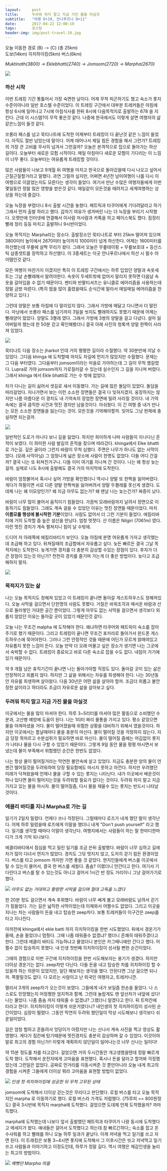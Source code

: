 ```yaml
---          
layout:	    post          
title: 	    두려워 하지 말고 지금 가진 물을 마실것
subtitle:   "여행 D+19, 안나푸르나 D+11"          
date:       2017-04-22 12:00:10   
tags:       포스팅          
header-img: img/post-travel-19.jpg
---          
```

  
오늘 이동한 경로 (B) -> (C) (총 25km)  
도보(14km) 히치하이킹(5km) 버스(6km) 

*Muktinath(3800) -> Eklebhatti(2740) -> Jomsom(2720) -> Marpha(2670)*

![](/img/170422-maps.png)

### 하산 시작 

이번 트레킹 기간 통틀어서 가장 숙면한 날이다. 어제 무척 피곤하기도 했고 숙소가 롯지 수준이아니라 일반 호스텔 수준이었다. 이 트레킹 구간에서 대부분 트레커들은 아침에 항상 6시에 일어나고 7시에 아침식사를 한뒤 8시에 다음목적지로 출발하는 678 을 지킨다. 근데 이 시스템?이 무적 좋은것 같다. 나중에 한국에서도 이렇게 살면 여행자의 삶 같은느낌이 들것 같다.

쏘롱라 패스를 넘고 묵티나트에 도착한 어제부터 트레킹이 다 끝난것 같은 느낌이 들었다. 아직도 절반 남았는데 말이다. 어제 태어나서 제일 힘든 경험을 해서 그런가? 트레킹의 가장 큰 고비를 무사히 넘겨서 그런걸까? 오늘은 본격적으로 집으로 돌아가는 하산 길이다. 오늘부터 새로운 모험 시작이다. 매일 아침마다 새로운 모험이 기다리는 이 느낌이 너무 좋다. 오늘부터는 여유롭게 트레킹할 것이다.

많은 사람들이 나보고 9개월 뒤 여행을 마치고 한국으로 돌아갔을때 다시 나오고 싶어서 근질근질할거라고 말했다. 과연 그럴까 싶지만, 어쩌면 4년전 남미여행이 나를 다시 이 여행으로 이끌었는지도 모른다는 생각이 들었다. 여기서 만난 수많은 여행자들에게 이번 몇일동안 정말 많은 영향을 받은것 같다. 매일같이 모든것을 때려치고 세계여행하는 상상을 하는데 즐겁다.

오늘 늑장을 부렸더니 8시 출발 시간을 놓쳤다. 패트릭과 타쿠어에게 기다려달라고 하기 그래서 먼저 출발 하라고 했다. 갑자기 여유가 생겨버린 나는 더 늑장을 부리기 시작했다. 오랫만에 인터넷에 연결해서 이사람 저사람과 카톡을 하고 페이스북도 했다. 짐정리 빨래 정리 등등 마치고 출발하니 9시반이었다.

오늘 목적지는 Marpha라는 장소다. 출발장소인 묵티나트로 부터 25km 떨어져 있으며 3800미터 높이에서 2670미터 높이까지 1000미터 넘게 하산한다. 어제는 1600미터를 하산했는데 무릎에 살짝 무리가 왔다. 그래서 오늘은 무릎테이핑 + 무릎보호대 + 등산스틱 삼종셋트를 장착하고 하산했다. 이 3종세트는 이곳 안나푸르나에서 하산 시 필수 아이템인것 같다.

모든 여행이 마찬가지 이겠지만 특히 이 트레킹 구간에서는 하루 입었던 양말과 속옷세트는 그날 손빨래해서 말려야한다. 속옷이 두세트밖에 없어서 말리지 못하면 다음날 속옷을 갈아입을 수 없기 때문이다. 팬티와 반팔티셔츠는 유니클로 에어리즘을 사용하는데 정말 금방 마른다. (특히 땀을 많이 흘렸을때도 순식간에 말라서 매일매일 에어리즘을 찬양하고 있다.)

그런데 양말은 보통 아침에 다 말라있지 않다. 그래서 가방에 매달고 다니면서 더 말린다. 마낭에서 쏘롱라 패스를 넘기까지 3일을 씻지도 빨래하지도 못했기 때문에 어제는 빨래양이 많았다. 양말도 3켤레 였다. 그래서 가방에 3쌍의 양말을 걸고 다녔다. 설마 잃어버릴까 했는데 한 50분 걷고 확인해봤더니 결국 아래 사진의 청록색 양말 한짝이 사라져 있었다.

![](/img/170422-socks.jpg)

묵티나트 다음 장소는 jharkot 인데 거의 평평한 길이라 수월했다. 약 30분만에 지날 수 있었다. 그다음 khinga 에 도착할때 까지도 차길에 먼지가 많았지만 수월했다. 문제는 그 다음 부터였다. 그다음부터 jomsom이라는 마을로 가야하는데 그 길이 무척 했갈렸다. Lupra로 가야 jomsom까지 가로질러갈 수 있는데 실수인지 그 길을 지나쳐 버렸다. 그래서 khinga 에서 Ekle bhatti로 가는 수 밖에 없었다.

차가 다니는 길이 싫어서 샛길로 새서 이동했다. 가는 길에 많은 돌담이 있었다. 돌담을 따라걸었다. 지나가면서 보는 이런 소소한 장면들은 결국 다 잊혀지겠지. 웅장하지는 않지만 나름 아름다운 이 경치도 내 기억속의 장엄한 장면에 밀려 사라질 것이다. 내 기억속에는 결국 큼직한 사건과 멋진 경치만 남을것이다. 아쉬웠다. 이 긴 여행 중 내가 만나는 모든 소소한 장면들을 잃는다는 것이. 모든것을 기억해야할까. 잊어도 그냥 현재에 충실하면 되는걸까.

![](/img/170422-ekle.jpg)

일반적인 도로가 아니다 보니 길을 잃었다. 하지만 희미하게 나마 사람들이 지나다닌 흔적이 보였다. 이 희미한 사람 발길의 흔적을 찾으며 따라갔다. khinga에서 Elke bhatti 로 가는길. 깊은 골이라 그런지 바람이 무척 심했다. 주면은 나무가 하나도 없는 사막이었다. (모래 사막아님) 그 엄청나게 넓은 장소에 사람이 한명도 없었다. 다들 어디 간걸까? 결국 나는 또 뒤쳐진거구나. 다들 이미 여기를 지나쳐 간 것이다. 나는 왜 항상 늦는걸까. 실제로 나도 8시에 출발해도 결국 거의 마지막에 도착한다.

바람이 엄청불어서 혹시나 싶어 가방을 확인했더니 역시나 양말 또 한짝을 잃어버렸다. 게다가 하필이면 서로 다른 양말 한짝씩을 잃어버려서 양말 두켤레를 못신게 생겼다. 도데체 나는 왜 이모양인가? 왜 지금 아무도 없는가? 왜 맨날 나는 늦는건가? 짜증이 났다.

바람이 너무 많이 불어서 움직이기 힘들었다. 가끔씩 모래바람까지 날려서 정면으로 이동하기도 힘들었다. 그래도 계속 걸을 수 있었던 이유는 멋진 장면들 때문이었다. 마치 **이름모를 행성에 불시착한 기분**이었다. 사람도 없어서 더 그런 기분이 들었다. 에킬리바티에 거의 도착할 즘 높은 설산을 만났다. 엄청 멋졋다. 산 이름은 Nilgiri (7061m) 였다. 이런 멋진 경치가 계속 펼쳐지니 힘이 날 수밖에.

드디어 저 아래쪽에 에킬리바티가 보인다. 오늘 아침에 분명 여유롭게 가자고 생각했는데 조급해 하고 있다. 뒤쳐질때의 조급함에서 자유롭고 싶다. 늦든 빠르든 결국 그날 목적지에는 도착한다. 늦게가면 경치를 더 충분히 감상할 수있는 장점이 있다. 후자가 더 큰 장점이 있는것 아닌가? 천천히 경치를 즐기며 가는게 더 좋은 방법이다. 늦다고 조급해하지 말자.

![](/img/170422-sowindy.jpg)

### 목적지가 있는 삶

나는 오늘 목적지도 정해져 있었고 이 트레킹이 끝나면 돌아갈 게스트하우스도 정해져있다. 오늘 사막을 걸으면서 단한명의 사람도 못봤다. 거칠은 바위조각과 매서운 바람과 산으로 둘러쌓인 거대한 공간 뿐이었다. 그렇게 아무도 없는 사막을 걸으면서 생각보다 외롭지 않았던 이유는 돌아갈 곳이 있었기 때문인것 같다.

오늘 나는 무조건 malpha 에 도착해야 한다. 왜냐하면 타쿠어와 패트릭이 숙소를 잡아주기로 했기 때문이다. 그리고 트레킹이 끝나면 무조건 포카라로 돌아가서 윈드폰 게스트하우스에 묵어야한다. 그러나 그런 안정적인 것들 때문에 어딘가 모르게 얽매여있고 자유롭지 못한 느낌이 든다. 오늘 만약 더 오래 머물고 싶은 장소가 생기면 나는 그곳에서 숙박할 수 없다. 트레킹이 종료되고 바로 다른 숙소로 잡을 수도 없다. 내짐이 거기에 있기 때문이다.

약 9 개월 남은 휴직기간이 끝나면 나는 돌아가야할 직장도 있다. 돌아갈 곳이 있는 삶은 안정적이고 외롭지 않다. 하지만 그 삶을 위해서는 자유를 희생해야 한다. 나는 30년동안 자유를 희생하며 살아왔다. 다음 30년은 어떤 삶을 살아야 할까. 조금더 외롭고 불안정한 삶이라고 하더라도 조금더 자유로운 삶을 살아보고 싶다.

### 두려워 하지 말고 지금 가진 물을 마실것

이곳에서는 물을 많이 마셔야 한다. 하루 3~5리터를 마셔야 많은 활동으로 소비했던 수분과, 고산병 예방에 도움이 된다. 나는 1리터 짜리 물통을 가지고 있다. 평소 같았으면 물을 아껴마셨을 거다. 물이 떨어졌을때 위험한 상황을 대비하기 위해서 였을것이다. 하지만 이곳에서는 틈날때마다 물을 충분히 마신다. 물이 떨어질 것을 걱정하지 않는다. 지금 당장 목마르고 수분섭취가 필요하면 바로 마신다. 물이 떨어질 즘에는 어김없이 롯지가 나타나 물을 다시 구할 수 있었기 때문이다. 그렇게 9일 동안 물을 펑펑 마시면서 보냈는데 물이 부족해서 위험했던 순간은 한번도 없었다.

나는 항상 물이 떨어질거라는 막연한 불안속에 살고 있었다. 지금도 충분한 양의 물이 언젠간 떨어질것을 두려워하여 당장 필요함에도 마시지 못하고 아낀다. 하지만 우려했던 미래가 닥쳐왔을때 언제나 물을 구할 수 있는 롯지는 나타난다. 내가 이곳에서 배운것이 하나 있다면 물이 떨어지는것을 두려워할 필요가 없다는 것이다. 두려워 하지 말고 지금 가지고 있는 물을 마시자. 물이 떨어질즘, 다시 물을 채울수 있는 롯지는 반드시 나타날 것이다.

### 에클리 바티를 지나 Marpha로 가는 길

일기가 2일치 밀렸다. 언제다 쓰나 걱정된다. 그럴때마다 로즈가 내게 했던 말이 생각난다. 어제 하루 밀렸을때 로즈에게 이말을 했더니 내게 "Don't push yourself" 라고 했다. 일기를 생각할 때마다 이말이 생각난다. 여행지에서는 사람들이 하는 말 한마디한마디가 크게 기억 되나보다.

에클리바티에서 점심을 먹고 밀린 일기를 조금 쓴뒤 출발했다. 바람이 너무 심하고 길에 차가 많이 다녀서 먼지가 많았다. 경치도 그닦 멋지지 않고, 도저히 걷기 힘든 환경이었다. 버스를 타고 jomsom 까지만 가면 좋을 것 같았다. 현지인들에게 버스를 이곳에서 탈 수 있는지 물어서, 결국 한 버스를 세웠다. 좀솜? 이랬더니 안간다고 한다. 여기서 기다린다고 버스를 탈 수 있는것도 아니고 걸어서 1시간 반 정도 거리이니 그냥 걸어가기로 했다.

![](/img/170422-desert.jpg)
*아무도 없는 거대하고 황량한 사막을 걸으며 절대 고독을 느꼈다*

한 20분 정도 걸으면서 계속 후회했다. 바람이 너무 쎄게 불고 모래바람도 날려서 걷기가 힘들었다. 가는 길은 넓직한 사막이었는데 이제와서 어쩔수도 없었다. 그리고 이곳을 지나는 차는 사람들이 돈을 내고 탑승한 zeep차다. 보통 트레커들이 이구간은 zeep를 타고 지나친다.

아까전에 khinga에서 ekle batti 까지 히치하이킹을 한번 시도했었다. 뒤에서 경운기가 올때, 손을 들었더니 멈췄다. 그때 나좀 태워줄수 없겠냐? 했더니 흔쾌히 태워주겠다고 한다. 그런데 에클리 바티도 가능하냐고 물었더니 본인은 카그베니에만 간다고 했다. 어쩔수 없이 탑승하지 못했다. 내 인생 첫번째 히치하이킹이 성사될 뻔한 순간이었다.

그때의 경험으로 이번 구간에 히치하이킹을 한번 시도해보자는 용기가 생겼다. 하지만 더이상 경운기는 없다. zeep차만 다닌다. 다들 돈을 내고 탑승한 차를 히치하이킹 할 수 있을까 하는 의문이 있었지만, 일단 해보자는 생각을 했다. 안된다면 그냥 걸으면 되니까. 쪽팔릴것도 없다. 다 모르는 사람이고 난 외국인 여행자고, 트레커니깐.

멀리서 3개의 zeep차가 오는것이 보였다. 그들에게 내가 보일즘 한손을 들었다. 나 스스로도 민망했는지 어정쩡한 엄지척과 함께. 그런데 놀랍게도 맨 앞선차가 내앞에 섰다! 나는 물었다. 나좀 좀솜 까지 태워줄 수 없겠냐? 그랬더니 알겠다고 한다. 뒤 트럭칸에 타라고 한다!. 히치하이킹이 이렇게 쉬운거였다니? 내인생의 첫 히치하이킹이 성사된 순간이었다. 심장이 떨렸다. 그동안 막연히 두려워 했던일이 막상 시도해보니 생각보다 쉬운일이었다.

길은 엄청 험하고 흔들려서 엉덩이가 아팠지만 나는 신나서 계속 사진을 찍고 영상도 촬영했다. 게다가 짐칸에 탔기때문에 멋진경치도 충분히 감상하며 갈 수 있었다. 이것이야말로 최고의 경험 아닌가!! 이렇게 계획하지 않던일이 일어나는것 너무 신나는 일이다!

약 15분 정도를 차를 타고갔다. 걸었으면 거의 두시간동안 개고생했을텐데 정말 빠르게 도착 했다. 도착해서 운전자에게 고마움을 표현했다. 혹시나 돈을 달라고 할까봐 걱정했었는데 그런일은 없었다. 공짜로 먼거리를 이동시켜준 것 뿐만아니라 오늘 내게 최고의 경험을 시켜준 그들에게 더이상 뭐라 고마움을 표현할 방법이 없었다.

![](/img/170422-hich.jpg)
*인생 첫 히치하이킹에 성공한 뒤 무척 고무된 상태*

jomsom에 도착해서 더이상 걷는것은 무리다고 판단했다. 로컬 버스를 타고 오늘 목적지인 marpha 로 이동하기로 했다. 로컬 버스라 가격도 저렴했다. (75루피 == 800원정도) 결국 3시반에 목적지 marpha에 도착했다. 걸었으면 도데체 언제 도착했을까? 까마득했다.

marpha에 도착했는데 나보다 앞서 출발했던 패트릭과 타쿠어가 나랑 동시에 도착했다고 메세지가 왔다. 얘네들은 걸어서 도착했다고 하는데 참 빠르긴하다;; 숙소를 잡고 온수샤워를 하고 빨래를 하니 오늘 하루 일과가 끝났다. 이제 저녁을 먹고 일기를 쓰고 자면 된다. 이 트레킹은 보통 3~4시면 롯지에 도착해서 그 이후시간은 씻고 저녁먹고 일기쓰고 사람들과 이야기하고 이정도인데, 하루가 정말 길다. 역시 여행은 체감인생을 늘리는 최고의 방법이다.

![](/img/170422-marpha.jpg)
*예뻣던 Marpha 마을*
